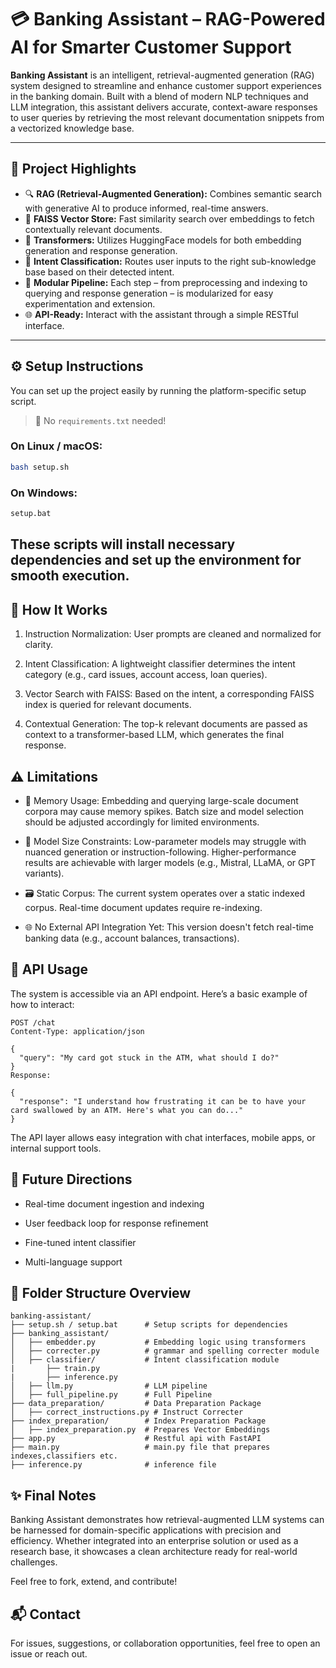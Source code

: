 # 💳 Banking Assistant – RAG-Powered AI for Smarter Customer Support

**Banking Assistant** is an intelligent, retrieval-augmented generation (RAG) system designed to streamline and enhance customer support experiences in the banking domain. Built with a blend of modern NLP techniques and LLM integration, this assistant delivers accurate, context-aware responses to user queries by retrieving the most relevant documentation snippets from a vectorized knowledge base.

---

## 🚀 Project Highlights

- 🔍 **RAG (Retrieval-Augmented Generation):** Combines semantic search with generative AI to produce informed, real-time answers.
- 🧠 **FAISS Vector Store:** Fast similarity search over embeddings to fetch contextually relevant documents.
- 🤖 **Transformers:** Utilizes HuggingFace models for both embedding generation and response generation.
- 📂 **Intent Classification:** Routes user inputs to the right sub-knowledge base based on their detected intent.
- 🔧 **Modular Pipeline:** Each step – from preprocessing and indexing to querying and response generation – is modularized for easy experimentation and extension.
- 🌐 **API-Ready:** Interact with the assistant through a simple RESTful interface.

---

## ⚙️ Setup Instructions

You can set up the project easily by running the platform-specific setup script.  
> 📝 No `requirements.txt` needed!

### On Linux / macOS:
```bash
bash setup.sh
```
### On Windows:
```bash
setup.bat
```
These scripts will install necessary dependencies and set up the environment for smooth execution.
---
## 🧪 How It Works
1. Instruction Normalization: User prompts are cleaned and normalized for clarity.

2. Intent Classification: A lightweight classifier determines the intent category (e.g., card issues, account access, loan queries).

3. Vector Search with FAISS: Based on the intent, a corresponding FAISS index is queried for relevant documents.

4. Contextual Generation: The top-k relevant documents are passed as context to a transformer-based LLM, which generates the final response.

## ⚠️ Limitations
- 💾 Memory Usage: Embedding and querying large-scale document corpora may cause memory spikes. Batch size and model selection should be adjusted accordingly for limited environments.

- 🧠 Model Size Constraints: Low-parameter models may struggle with nuanced generation or instruction-following. Higher-performance results are achievable with larger models (e.g., Mistral, LLaMA, or GPT variants).

- 🗃️ Static Corpus: The current system operates over a static indexed corpus. Real-time document updates require re-indexing.

- 🌐 No External API Integration Yet: This version doesn't fetch real-time banking data (e.g., account balances, transactions).

## 🔌 API Usage
The system is accessible via an API endpoint. Here’s a basic example of how to interact:
```
POST /chat
Content-Type: application/json

{
  "query": "My card got stuck in the ATM, what should I do?"
}
Response:
```
```
{
  "response": "I understand how frustrating it can be to have your card swallowed by an ATM. Here's what you can do..."
}
```
The API layer allows easy integration with chat interfaces, mobile apps, or internal support tools.

## 🌟 Future Directions
- Real-time document ingestion and indexing

- User feedback loop for response refinement

- Fine-tuned intent classifier

- Multi-language support

## 📁 Folder Structure Overview
```
banking-assistant/
├── setup.sh / setup.bat      # Setup scripts for dependencies
├── banking_assistant/
│   ├── embedder.py           # Embedding logic using transformers
│   ├── correcter.py          # grammar and spelling correcter module
│   ├── classifier/           # Intent classification module
|       ├── train.py
|       ├── inference.py      
│   ├── llm.py                # LLM pipeline
│   ├── full_pipeline.py      # Full Pipeline
├── data_preparation/         # Data Preparation Package
│   ├── correct_instructions.py # Instruct Correcter
├── index_preparation/        # Index Preparation Package
│   ├── index_preparation.py  # Prepares Vector Embeddings
├── app.py                    # Restful api with FastAPI
├── main.py                   # main.py file that prepares indexes,classifiers etc.
├── inference.py              # inference file
```
## ✨ Final Notes
Banking Assistant demonstrates how retrieval-augmented LLM systems can be harnessed for domain-specific applications with precision and efficiency. Whether integrated into an enterprise solution or used as a research base, it showcases a clean architecture ready for real-world challenges.

Feel free to fork, extend, and contribute!

## 📬 Contact
For issues, suggestions, or collaboration opportunities, feel free to open an issue or reach out.

